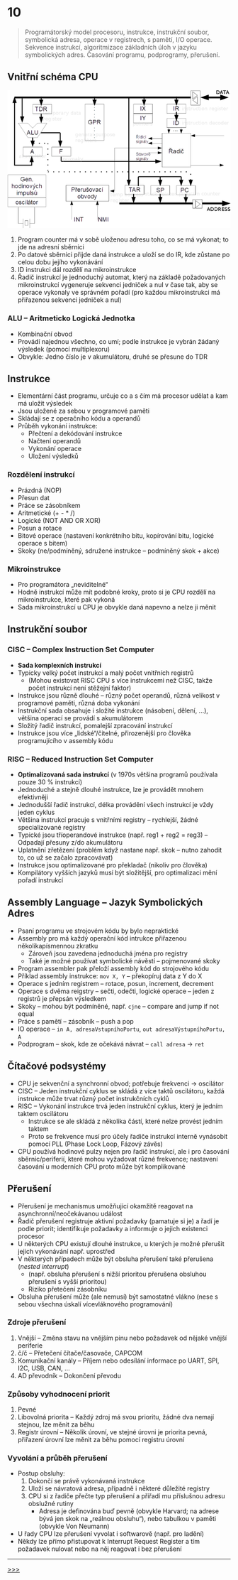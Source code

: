 # 10

> Programátorský model procesoru, instrukce, instrukční soubor, symbolická adresa, operace v registrech, s pamětí, I/O operace. Sekvence instrukcí, algoritmizace základních úloh v jazyku symbolických adres. Časování programu, podprogramy, přerušení.

## Vnitřní schéma CPU

![Vnitřní schéma CPU](./MG/10_01.png)

1. Program counter má v sobě uloženou adresu toho, co se má vykonat; to jde na adresní sběrnici
2. Po datové sběrnici přijde daná instrukce a uloží se do IR, kde zůstane po celou dobu jejího vykonávání
3. ID instrukci dál rozdělí na mikroinstrukce
4. Řadič instrukcí je jednoduchý automat, který na základě požadovaných mikroinstrukcí vygeneruje sekvenci jedniček a nul v čase tak, aby se operace vykonaly ve správném pořadí (pro každou mikroinstrukci má přiřazenou sekvenci jedniček a nul)

### ALU – Aritmeticko Logická Jednotka

* Kombinační obvod
* Provádí najednou všechno, co umí; podle instrukce je vybrán žádaný výsledek (pomocí multiplexoru)
* Obvykle: Jedno číslo je v akumulátoru, druhé se přesune do TDR

## Instrukce

* Elementární část programu, určuje co a s čím má procesor udělat a kam má uložit výsledek
* Jsou uložené za sebou v programové paměti
* Skládají se z operačního kódu a operandů
* Průběh vykonání instrukce:
  * Přečtení a dekódování instrukce
  * Načtení operandů
  * Vykonání operace
  * Uložení výsledků

### Rozdělení instrukcí

* Prázdná (NOP)
* Přesun dat
* Práce se zásobníkem
* Aritmetické (+ - * /)
* Logické (NOT AND OR XOR)
* Posun a rotace
* Bitové operace (nastavení konkrétního bitu, kopírování bitu, logické operace s bitem)
* Skoky (ne/podmíněný, sdružené instrukce – podmíněný skok + akce)

### Mikroinstrukce

* Pro programátora „neviditelné“
* Hodně instrukcí může mít podobné kroky, proto si je CPU rozdělí na mikroinstrukce, které pak vykoná
* Sada mikroinstrukcí u CPU je obvykle daná napevno a nelze ji měnit

## Instrukční soubor

### CISC – Complex Instruction Set Computer

* __Sada komplexních instrukcí__
* Typicky velký počet instrukcí a malý počet vnitřních registrů
  * (Mohou existovat RISC CPU s více instrukcemi než CISC, takže počet instrukcí není stěžejní faktor)
* Instrukce jsou různě dlouhé – různý počet operandů, různá velikost v programové paměti, různá doba vykonání
* Instrukční sada obsahuje i složité instrukce (násobení, dělení, ...), většina operací se provádí s&nbsp;akumulátorem
* Složitý řadič instrukcí, pomalejší zpracování instrukcí
* Instrukce jsou více „lidské“/čitelné, přirozenější pro člověka programujícího v assembly kódu

### RISC – Reduced Instruction Set Computer

* __Optimalizovaná sada instrukcí__ (v 1970s většina programů používala pouze 30 % instrukcí)
* Jednoduché a stejně dlouhé instrukce, lze je provádět mnohem efektivněji
* Jednodušší řadič instrukcí, délka provádění všech instrukcí je vždy jeden cyklus
* Většina instrukcí pracuje s vnitřními registry – rychlejší, žádné specializované registry
* Typické jsou tříoperandové instrukce (např. reg1 + reg2 = reg3) – Odpadají přesuny z/do akumulátoru
* Uplatnění zřetězení (problém když nastane např. skok – nutno zahodit to, co už se začalo zpracovávat)
* Instrukce jsou optimalizované pro překladač (nikoliv pro člověka)
* Kompilátory vyšších jazyků musí být složitější, pro optimalizaci mění pořadí instrukcí

## Assembly Language – Jazyk Symbolických Adres

* Psaní programu ve strojovém kódu by bylo nepraktické
* Assembly pro má každý operační kód intrukce přiřazenou několikapísmennou zkratku
  * Zároveň jsou zavedena jednoduchá jména pro registry
  * Také je možné používat symbolické návěstí – pojmenované skoky
* Program assembler pak přeloží assembly kód do strojového kódu
* Příklad assembly instrukce: `mov X, Y` – překopíruj data z Y do X
* Operace s jedním registrem – rotace, posun, increment, decrement
* Operace s dvěma reigstry – sečti, odečti, logické operace – jeden z registrů je přepsán výsledkem
* Skoky – mohou být podmíněné, např. `cjne` – compare and jump if not equal
* Práce s pamětí – zásobník – push a pop
* IO operace – `in A, adresaVstupníhoPortu`, `out adresaVýstupníhoPortu, A`
* Podprogram – skok, kde ze očekává návrat – `call adresa` → `ret`

## Čítačové podsystémy

* CPU je sekvenční a synchronní obvod; potřebuje frekvenci → oscilátor
* CISC – Jeden instrukční cyklus se skládá z více taktů oscilátoru, každá instrukce může trvat různý počet instrukčních cyklů
* RISC – Vykonání instrukce trvá jeden instrukční cyklus, který je jedním taktem oscilátoru
  * Instrukce se ale skládá z několika částí, které nelze provést jedním taktem
  * Proto se frekvence musí pro účely řadiče instrukcí interně vynásobit pomocí PLL (Phase Lock Loop, Fázový závěs)
* CPU používá hodinové pulzy nejen pro řadič instrukcí, ale i pro časování sběrnic/periferií, které mohou vyžadovat různé frekvence; nastavení časování u moderních CPU proto může být komplikované

## Přerušení

* Přerušení je mechanismus umožňující okamžitě reagovat na asynchronní/neočekávanou událost
* Řadič přerušení registruje aktivní požadavky (pamatuje si je) a řadí je podle priorit; identifikuje požadavky a informuje o jejich existenci procesor
* U některých CPU existují dlouhé instrukce, u kterých je možné přerušit jejich vykonávání např. uprostřed
* V některých případech může být obsluha přerušení také přerušena (_nested interrupt_)
  * (např. obsluha přerušení s nižší prioritou přerušena obsluhou přerušení s vyšší prioritou)
  * Riziko přetečení zásobníku
* Obsluha přerušení může (ale nemusí) být samostatné vlákno (nese s sebou všechna úskalí vícevláknového programování)

### Zdroje přerušení

1. Vnější – Změna stavu na vnějším pinu nebo požadavek od nějaké vnější periferie
2. č/č – Přetečení čítače/časovače, CAPCOM
3. Komunikační kanály – Příjem nebo odesílání informace po UART, SPI, I2C, USB, CAN, ...
4. AD převodník – Dokončení převodu

### Způsoby vyhodnocení priorit

1. Pevné
2. Libovolná priorita – Každý zdroj má svou prioritu, žádné dva nemají stejnou, lze měnit za běhu
3. Registr úrovní – Několik úrovní, ve stejné úrovni je priorita pevná, přiřazení úrovní lze měnit za běhu pomocí registru úrovní

### Vyvolání a průběh přerušení

* Postup obsluhy:
  1. Dokončí se právě vykonávaná instrukce
  2. Uloží se návratová adresa, případně i některé důležité registry
  3. CPU si z řadiče přečte typ přerušení a přiřadí mu příslušnou adresu obslužné rutiny
     * Adresa je definována buď pevně (obvykle Harvard; na adrese bývá jen skok na „reálnou obsluhu“), nebo tabulkou v paměti (obvykle Von Neumann)
* U řady CPU lze přerušení vyvolat i softwarově (např. pro ladění)
* Někdy lze přímo přistupovat k Interrupt Request Register a tím požadavek nulovat nebo na něj reagovat i bez přerušení

---
[>>>](./11.MD)
